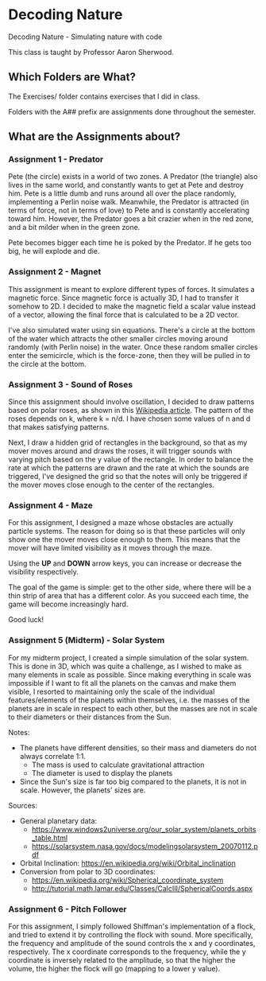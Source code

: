 # Decoding Nature
Decoding Nature - Simulating nature with code

This class is taught by Professor Aaron Sherwood.

## Which Folders are What?
The Exercises/ folder contains exercises that I did in class.

Folders with the A## prefix are assignments done throughout the semester.

## What are the Assignments about?
### Assignment 1 - Predator
Pete (the circle) exists in a world of two zones. A Predator (the triangle) also
lives in the same world, and constantly wants to get at Pete and destroy him.
Pete is a little dumb and runs around all over the place randomly, implementing
a Perlin noise walk. Meanwhile, the Predator is attracted (in terms of force,
not in terms of love) to Pete and is constantly accelerating toward him.
However, the Predator goes a bit crazier when in the red zone, and a bit milder
when in the green zone.

Pete becomes bigger each time he is poked by the Predator. If he gets too big,
he will explode and die.
### Assignment 2 - Magnet
This assignment is meant to explore different types of forces. It simulates a
magnetic force. Since magnetic force is actually 3D, I had to transfer it
somehow to 2D. I decided to make the magnetic field a scalar value instead of a
vector, allowing the final force that is calculated to be a 2D vector.

I've also simulated water using sin equations. There's a circle at the bottom of
the water which attracts the other smaller circles moving around randomly (with
Perlin noise) in the water. Once these random smaller circles enter the
semicircle, which is the force-zone, then they will be pulled in to the circle
at the bottom.
### Assignment 3 - Sound of Roses
Since this assignment should involve oscillation, I decided to draw patterns
based on polar roses, as shown in this [Wikipedia article](https://en.wikipedia.org/wiki/Rose_%28mathematics%29). The pattern of
the roses depends on k, where k = n/d. I have chosen some values of n and d that
makes satisfying patterns.

Next, I draw a hidden grid of rectangles in the background, so that as my mover
moves around and draws the roses, it will trigger sounds with varying pitch
based on the y value of the rectangle. In order to balance the rate at which the
patterns are drawn and the rate at which the sounds are triggered, I've designed
the grid so that the notes will only be triggered if the mover moves close
enough to the center of the rectangles.

### Assignment 4 - Maze
For this assignment, I designed a maze whose obstacles are actually particle
systems. The reason for doing so is that these particles will only show one the
mover moves close enough to them. This means that the mover will have limited
visibility as it moves through the maze.

Using the **UP** and **DOWN** arrow keys, you can increase or decrease the visibility
respectively.

The goal of the game is simple: get to the other side, where there will be a
thin strip of area that has a different color. As you succeed each time, the
game will become increasingly hard.

Good luck!

### Assignment 5 (Midterm) - Solar System
For my midterm project, I created a simple simulation of the solar system. This
is done in 3D, which was quite a challenge, as I wished to make as many elements
in scale as possible. Since making everything in scale was impossible if I want
to fit all the planets on the canvas and make them visible, I resorted to
maintaining only the scale of the individual features/elements of the planets
within themselves, i.e. the masses of the planets are in scale in respect to
each other, but the masses are not in scale to their diameters or their
distances from the Sun.

Notes:
* The planets have different densities, so their mass and diameters do not
always correlate 1:1.
  * The mass is used to calculate gravitational attraction
  * The diameter is used to display the planets
* Since the Sun's size is far too big compared to the planets, it is not in
scale. However, the planets' sizes are.

Sources:
* General planetary data:
  * https://www.windows2universe.org/our_solar_system/planets_orbits_table.html
  * https://solarsystem.nasa.gov/docs/modelingsolarsystem_20070112.pdf
* Orbital Inclination: https://en.wikipedia.org/wiki/Orbital_inclination
* Conversion from polar to 3D coordinates:
  * https://en.wikipedia.org/wiki/Spherical_coordinate_system
  * http://tutorial.math.lamar.edu/Classes/CalcIII/SphericalCoords.aspx

### Assignment 6 - Pitch Follower
For this assignment, I simply followed Shiffman's implementation of a flock, and
tried to extend it by controlling the flock with sound. More specifically, the
frequency and amplitude of the sound controls the x and y coordinates,
respectively. The x coordinate corresponds to the frequency, while the y
coordinate is inversely related to the amplitude, so that the higher the volume,
the higher the flock will go (mapping to a lower y value).
